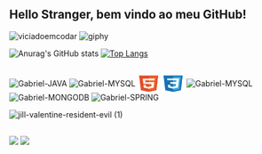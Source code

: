 ## Hello Stranger, bem vindo ao meu GitHub!   
 


![viciadoemcodar](https://user-images.githubusercontent.com/93918710/235169877-1bce8ce1-777b-4d73-98a9-49c440010a61.gif)  ![giphy](https://user-images.githubusercontent.com/93918710/235171118-96fa39f6-591c-40c7-9b7d-13dc75f841ea.gif)

![Anurag's GitHub stats](https://github-readme-stats.vercel.app/api?username=GGomesSoares&show_icons=true&theme=github_dark) [![Top Langs](https://github-readme-stats.vercel.app/api/top-langs/?username=GGomesSoares&layout=compact&theme=github_dark)](https://github.com/anuraghazra/github-readme-stats)







<div style="display: inline_block"><br>

  <img align="center" alt="Gabriel-JAVA" height="30" width="40" src="https://cdn.jsdelivr.net/gh/devicons/devicon/icons/java/java-original-wordmark.svg" />
  <img align="center" alt="Gabriel-MYSQL" height="30" width="40" src="https://cdn.jsdelivr.net/gh/devicons/devicon/icons/mysql/mysql-plain-wordmark.svg" />
  <img align="center" alt="Gabriel-HTML" height="30" width="40" src="https://raw.githubusercontent.com/devicons/devicon/master/icons/html5/html5-original.svg">
  <img align="center" alt="Gabriel-CSS" height="30" width="40" src="https://raw.githubusercontent.com/devicons/devicon/master/icons/css3/css3-original.svg">
  <img align="center" alt="Gabriel-MYSQL" height="30" width="40" src="https://cdn.jsdelivr.net/gh/devicons/devicon/icons/git/git-original.svg" />
  <img align="center" alt="Gabriel-MONGODB" height="30" width="40" src="https://cdn.jsdelivr.net/gh/devicons/devicon/icons/mongodb/mongodb-plain-wordmark.svg" />
  <img align="center" alt="Gabriel-SPRING" height="30" width="40" src="https://cdn.jsdelivr.net/gh/devicons/devicon/icons/spring/spring-original.svg" />
 
 ![jill-valentine-resident-evil (1)](https://user-images.githubusercontent.com/93918710/235169442-8d7b88b1-d20f-48b5-a542-9fb5ca15df59.gif)  
 

  
  ##
 
<div> 
  <a href = "mailto:soares2032@gmail.com"><img src="https://img.shields.io/badge/-Gmail-%23333?style=for-the-badge&logo=gmail&logoColor=white" target="_blank"></a> 
  <a href="https://www.linkedin.com/in/gabriel-gomes-soares-a2b89815a/" target="_blank"><img src="https://img.shields.io/badge/-LinkedIn-%230077B5?style=for-the-badge&logo=linkedin&logoColor=white" target="_blank"></a> 
  
   
  
</div>  
  

